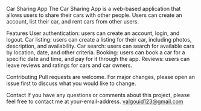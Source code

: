 Car Sharing App
The Car Sharing App is a web-based application that allows users to share their cars with other people. Users can create an account, list their car, and rent cars from other users.

Features
User authentication: users can create an account, login, and logout.
Car listing: users can create a listing for their car, including photos, description, and availability.
Car search: users can search for available cars by location, date, and other criteria.
Booking: users can book a car for a specific date and time, and pay for it through the app.
Reviews: users can leave reviews and ratings for cars and car owners.

Contributing
Pull requests are welcome. For major changes, please open an issue first to discuss what you would like to change.

Contact
If you have any questions or comments about this project, please feel free to contact me at your-email-address.
valgouid123@gmail.com
